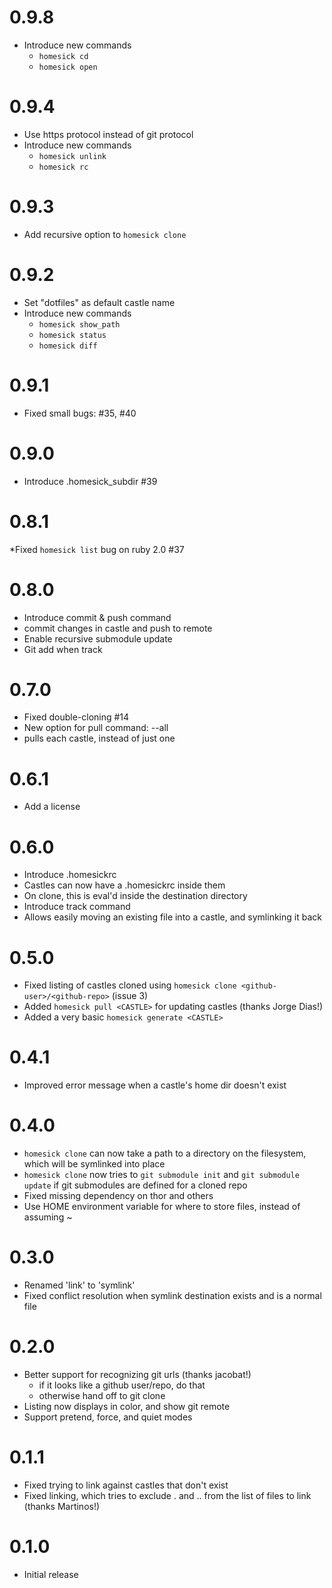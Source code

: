 # 0.9.8
 * Introduce new commands
     * `homesick cd`
     * `homesick open`

# 0.9.4
 * Use https protocol instead of git protocol
 * Introduce new commands
     * `homesick unlink`
     * `homesick rc`

# 0.9.3
 * Add recursive option to `homesick clone`

# 0.9.2
 * Set "dotfiles" as default castle name
 * Introduce new commands
     * `homesick show_path`
     * `homesick status`
     * `homesick diff`

# 0.9.1
 * Fixed small bugs: #35, #40
 
# 0.9.0
 * Introduce .homesick_subdir #39
 
# 0.8.1
 *Fixed `homesick list` bug on ruby 2.0 #37
 
# 0.8.0
 * Introduce commit & push command
  * commit changes in castle and push to remote
 * Enable recursive submodule update
 * Git add when track
 
# 0.7.0
 * Fixed double-cloning #14
 * New option for pull command: --all
  * pulls each castle, instead of just one

# 0.6.1

 * Add a license

# 0.6.0

 * Introduce .homesickrc
  * Castles can now have a .homesickrc inside them
  * On clone, this is eval'd inside the destination directory
 * Introduce track command
  * Allows easily moving an existing file into a castle, and symlinking it back

# 0.5.0

 * Fixed listing of castles cloned using `homesick clone <github-user>/<github-repo>` (issue 3)
 * Added `homesick pull <CASTLE>` for updating castles (thanks Jorge Dias!)
 * Added a very basic `homesick generate <CASTLE>`

# 0.4.1

 * Improved error message when a castle's home dir doesn't exist

# 0.4.0

 * `homesick clone` can now take a path to a directory on the filesystem, which will be symlinked into place
 * `homesick clone` now tries to `git submodule init` and `git submodule update` if git submodules are defined for a cloned repo
 * Fixed missing dependency on thor and others
 * Use HOME environment variable for where to store files, instead of assuming ~

# 0.3.0

 * Renamed 'link' to 'symlink'
 * Fixed conflict resolution when symlink destination exists and is a normal file

# 0.2.0

 * Better support for recognizing git urls (thanks jacobat!)
	 * if it looks like a github user/repo, do that
	 * otherwise hand off to git clone
 * Listing now displays in color, and show git remote
 * Support pretend, force, and quiet modes

# 0.1.1

 * Fixed trying to link against castles that don't exist
 * Fixed linking, which tries to exclude . and .. from the list of files to
 link (thanks Martinos!)

# 0.1.0

 * Initial release
